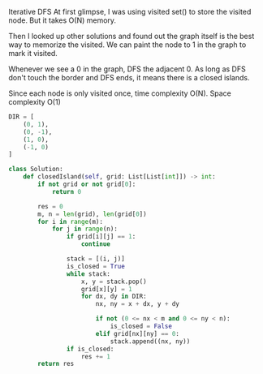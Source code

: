 Iterative DFS
At first glimpse, I was using visited set() to store the visited node.
But it takes O(N) memory.

Then I looked up other solutions and found out the graph itself is the best way to memorize the visited.
We can paint the node to 1 in the graph to mark it visited.

Whenever we see a 0 in the graph, DFS the adjacent 0. 
As long as DFS don't touch the border and DFS ends, it means there is a closed islands.

Since each node is only visited once, time complexity O(N).
Space complexity O(1)

```python
DIR = [
    (0, 1),
    (0, -1),
    (1, 0),
    (-1, 0)
]

class Solution:
    def closedIsland(self, grid: List[List[int]]) -> int:
        if not grid or not grid[0]:
            return 0

        res = 0
        m, n = len(grid), len(grid[0])
        for i in range(m):
            for j in range(n):
                if grid[i][j] == 1:
                    continue

                stack = [(i, j)]
                is_closed = True
                while stack:
                    x, y = stack.pop()
                    grid[x][y] = 1
                    for dx, dy in DIR:
                        nx, ny = x + dx, y + dy

                        if not (0 <= nx < m and 0 <= ny < n):
                            is_closed = False
                        elif grid[nx][ny] == 0:
                            stack.append((nx, ny))
                if is_closed:
                    res += 1
        return res
```